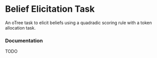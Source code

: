 # Belief Elicitation Task

An oTree task to elicit beliefs using a quadradic scoring rule with a token
allocation task.

### Documentation

TODO
